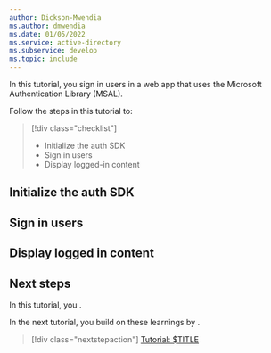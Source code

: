 ```yaml
---
author: Dickson-Mwendia
ms.author: dmwendia
ms.date: 01/05/2022
ms.service: active-directory
ms.subservice: develop
ms.topic: include
---
```


In this tutorial, you sign in users in a web app that uses the Microsoft Authentication Library (MSAL).

Follow the steps in this tutorial to:

> [!div class="checklist"]
>
> - Initialize the auth SDK
> - Sign in users
> - Display logged-in content

## Initialize the auth SDK

## Sign in users

## Display logged in content


## Next steps

In this tutorial, you <!-- $TASKS_COMPLETED_AND_LEARNINGS_HERE -->.

In the next tutorial, you build on these learnings by <!-- $TASKS_AND_LEARNINGS_IN_NEXT_TUTORIAL_HERE -->.

> [!div class="nextstepaction"] 
> [Tutorial: $TITLE](../../web-app-tutorial-04-call-web-api-graph.md)
